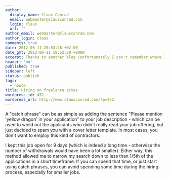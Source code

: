 ```yaml
---
author:
  display_name: Claus Conrad
  email: webmaster@clausconrad.com
  login: claus
  url: ''
author_email: webmaster@clausconrad.com
author_login: claus
comments: true
date: 2012-06-11 20:53:28 +02:00
date_gmt: 2012-06-11 18:53:28 +0000
excerpt: Thanks to another blog (unfortunately I can't remember where I read it) I have begun asking for "catch phrases" in job offerings on freelance sites.
header: 'no'
published: true
sidebar: left
status: publish
tags:
  - howto
title: Hiring on freelance sites
wordpress_id: 452
wordpress_url: http://www.clausconrad.com/?p=452
---
```

A "catch phrase" can be as simple as adding the sentence "Please mention 'yellow dragon' in your application" to your job description - which can be used to wield out the applicants who didn't really read your job offering, but just decided to spam you with a cover letter template. In most cases, you don't want to employ this kind of contractors.

I kept this job open for 9 days (which is indeed a long time - otherwise the number of withdrawals would have been a lot smaller). Either way, this method allowed me to narrow my search down to less than 1/5th of the applications in a short timeframe. If you can spend that time, or just start using catch phrases, you can avoid spending some time during the hiring process, especially for smaller jobs.
